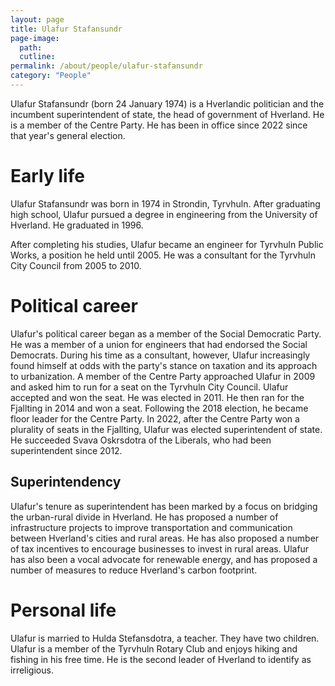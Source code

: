 ```yaml
---
layout: page
title: Ulafur Stafansundr
page-image: 
  path:  
  cutline: 
permalink: /about/people/ulafur-stafansundr
category: "People"
---
```

Ulafur Stafansundr (born 24 January 1974) is a Hverlandic politician and the incumbent superintendent of state, the head of government of Hverland. He is a member of the Centre Party. He has been in office since 2022 since that year's general election. 
# Early life
Ulafur Stafansundr was born in 1974 in Strondin, Tyrvhuln. After graduating high school, Ulafur pursued a degree in engineering from the University of Hverland. He graduated in 1996.

After completing his studies, Ulafur became an engineer for Tyrvhuln Public Works, a position he held until 2005. He was a consultant for the Tyrvhuln City Council from 2005 to 2010. 

# Political career
Ulafur's political career began as a member of the Social Democratic Party. He was a member of a union for engineers that had endorsed the Social Democrats. During his time as a consultant, however, Ulafur increasingly found himself at odds with the party's stance on taxation and its approach to urbanization. A member of the Centre Party approached Ulafur in 2009 and asked him to run for a seat on the Tyrvhuln City Council. Ulafur accepted and won the seat. He was elected in 2011. He then ran for the Fjallting in 2014 and won a seat. Following the 2018 election, he became floor leader for the Centre Party. In 2022, after the Centre Party won a plurality of seats in the Fjallting, Ulafur was elected superintendent of state. He succeeded Svava Oskrsdotra of the Liberals, who had been superintendent since 2012.

## Superintendency
Ulafur's tenure as superintendent has been marked by a focus on bridging the urban-rural divide in Hverland. He has proposed a number of infrastructure projects to improve transportation and communication between Hverland's cities and rural areas. He has also proposed a number of tax incentives to encourage businesses to invest in rural areas. Ulafur has also been a vocal advocate for renewable energy, and has proposed a number of measures to reduce Hverland's carbon footprint.

# Personal life
Ulafur is married to Hulda Stefansdotra, a teacher. They have two children. Ulafur is a member of the Tyrvhuln Rotary Club and enjoys hiking and fishing in his free time. He is the second leader of Hverland to identify as irreligious.




